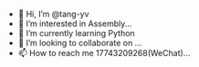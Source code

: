 - 👋 Hi, I’m @tang-yv
- 👀 I’m interested in Assembly...
- 🌱 I’m currently learning Python
- 💞️ I’m looking to collaborate on ...
- 📫 How to reach me 17743209268(WeChat)...

<!---
tang-yv/tang-yv is a ✨ special ✨ repository because its `README.md` (this file) appears on your GitHub profile.
You can click the Preview link to take a look at your changes.
--->
